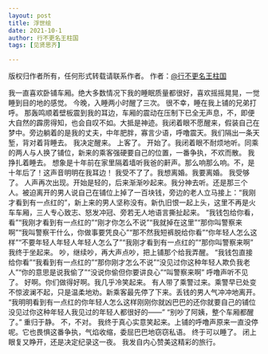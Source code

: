 ```yaml
---
layout: post
title: 浮世绘
date: 2021-10-1
author: 行不更名王柱国
tags: [见贤思齐]

---
```


版权归作者所有，任何形式转载请联系作者。
作者：[@行不更名王柱国](https://weibo.com/5890426230/KADNW2BSI?cid=4724125253242454)

<!--- more --->

我一直喜欢卧铺车厢。绝大多数情况下我的睡眠质量都很好，喜欢摇摇晃晃，一觉睡到目的地的感觉。
今晚，入睡两小时醒了三次。
很不幸，睡在我上铺的兄弟打呼。
那轰鸣顺着壁板震到我的耳边，车厢的震动在压制下已全无声息，不，即便大自然的霹雳得知，也会自叹不如。大抵是神迹。我闭着眼不愿醒来，假装自己在梦中。旁边躺着的是我的丈夫，中年肥胖，寡言少语，呼噜震天。我们隔出一条天堑，背对着背睡去。
我决定醒来。
上客了。
开始了。我闭着眼不耐烦地听。同乘的两人与人换了铺位，新来的乘客强硬要自己的位置，一番争执，不欢而散。
我挣扎着睡去。
想象是十年前在家里隔着墙听我爸的鼾声。那么响那么响。不，是十年后了！这声音明明在我耳边！
我受不了了。我想离婚。我要离婚。
我受够了。
人声再次出现。开始是轻的，后来渐渐吵起来。我分神去听。还是那三个人。被迫离开的男人说自己在铺位上掉了一百块钱，旁边的老人立马接上：“我刚才看到有一点红的”，新上来的男人坚称没有。新仇旧恨一起上头，这里不再是火车车厢，三人专心致志、怒发冲冠、旁若无人地语言撕扯起来。
“我钱包给你看，看”“我刚才看到有一点红的”“刚才你怎么不说”“我就掉在这里”“那你叫警察来啊”“我叫警察干什么，你做事要凭良心”“那不然我短裤脱给你看”“你年轻人怎么这样”“不要年轻人年轻人年轻人怎么了”“我刚才看到有一点红的”“那你叫警察来啊”
我终于坐起来。
吵，继续吵，再大声点吵，把上铺那个给我弄醒。
“我钱包直接给你看”“我看到有一点红的”“那你刚才怎么不说”“没见过你这种年轻人欺负我老人”“你的意思是说我偷了”“没说你偷但你要讲良心”“叫警察来啊”
呼噜声听不见了。
好啊。你们做得好啊。我几乎冷笑起来。
有人带了乘警过来。乘警早已处变不惊波澜不起，只是温柔地劝。新乘客最先停了下来。丢钱的男人气冲冲地离开。
“我明明看到有一点红的你年轻人怎么这样刚刚你就凶巴巴的还你就要自己的铺位没见过你这种年轻人我见过的年轻人都很好的——”
“别吵了阿姨，整个车厢都醒了。”
重归于静。
不，不对。
我终于真心实意笑起来。上铺的呼噜声原来一直没停呢。它也畏惧这番争执，气焰收缩，委屈巴巴地窃窃私语。
终于可以睡了。
闭上眼复又睁开，还是决定纪录这一夜。
我发自内心赞美这精彩的旅行。[](https://weibo.com/u/page/like/1904789157)